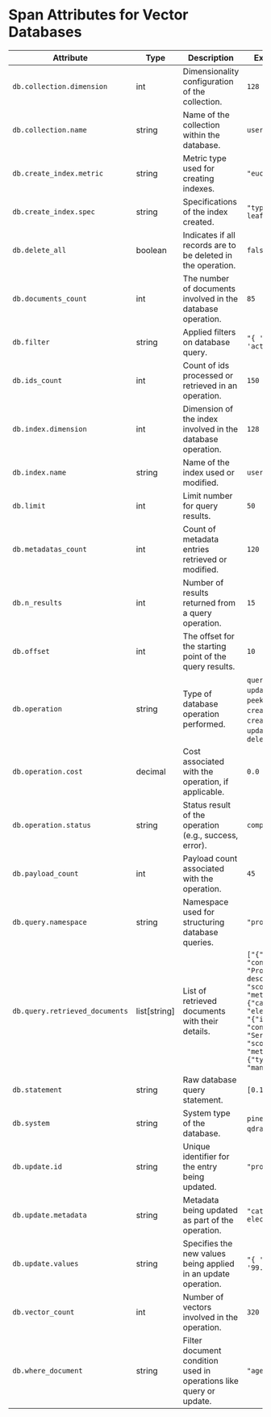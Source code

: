 # Span Attributes for Vector Databases


| Attribute                 | Type    | Description                                                        | Example Value                                                                                                                      |
| ------------------------- | ------- | ------------------------------------------------------------------ | ---------------------------------------------------------------------------------------------------------------------------------- |
| `db.collection.dimension` | int     | Dimensionality configuration of the collection.                    | `128`                                                                                                                              |
| `db.collection.name`      | string  | Name of the collection within the database.                        | `user_profiles`                                                                                                                    |
| `db.create_index.metric`  | string  | Metric type used for creating indexes.                             | `"euclidean"`                                                                                                                      |
| `db.create_index.spec`    | string  | Specifications of the index created.                               | `"type: kd-tree; leaf_size: 40"`                                                                                                   |
| `db.delete_all`           | boolean | Indicates if all records are to be deleted in the operation.       | `false`                                                                                                                            |
| `db.documents_count`      | int     | The number of documents involved in the database operation.        | `85`                                                                                                                               |
| `db.filter`               | string  | Applied filters on database query.                                 | `"{ 'status': 'active' }"`                                                                                                         |
| `db.ids_count`            | int     | Count of ids processed or retrieved in an operation.               | `150`                                                                                                                              |
| `db.index.dimension`      | int     | Dimension of the index involved in the database operation.         | `128`                                                                                                                              |
| `db.index.name`           | string  | Name of the index used or modified.                                | `user_index`                                                                                                                       |
| `db.limit`                | int     | Limit number for query results.                                    | `50`                                                                                                                               |
| `db.metadatas_count`      | int     | Count of metadata entries retrieved or modified.                   | `120`                                                                                                                              |
| `db.n_results`            | int     | Number of results returned from a query operation.                 | `15`                                                                                                                               |
| `db.offset`               | int     | The offset for the starting point of the query results.            | `10`                                                                                                                               |
| `db.operation`            | string  | Type of database operation performed.                              | `query`, `delete`, `update`, `upsert`,`add`, `peek`, `create_index`, `create_collection`, `update_collection`, `delete_collection` |
| `db.operation.cost`       | decimal | Cost associated with the operation, if applicable.                 | `0.0`                                                                                                                              |
| `db.operation.status`     | string  | Status result of the operation (e.g., success, error).             | `completed`                                                                                                                        |
| `db.payload_count`        | int     | Payload count associated with the operation.                       | `45`                                                                                                                               |
| `db.query.namespace`      | string  | Namespace used for structuring database queries.                   | `"product_catalog"`                                                                                                                |
| `db.query.retrieved_documents` | list[string] | List of retrieved documents with their details.          | `["{"id": "doc1", "content": "Product description", "score": 0.95, "metadata": {"category": "electronics"}}", "{"id": "doc2", "content": "Service manual", "score": 0.82, "metadata": {"type": "manual"}}"]` |
| `db.statement`            | string  | Raw database query statement.                                      | `[0.1, 0.3]`                                                                                                                       |
| `db.system`               | string  | System type of the database.                                       | `pinecone`, `chroma`, `qdrant`, `milvus`                                                                                           |
| `db.update.id`            | string  | Unique identifier for the entry being updated.                     | `"product123"`                                                                                                                     |
| `db.update.metadata`      | string  | Metadata being updated as part of the operation.                   | `"category: electronics"`                                                                                                          |
| `db.update.values`        | string  | Specifies the new values being applied in an update operation.     | `"{ 'price': '99.99' }"`                                                                                                           |
| `db.vector_count`         | int     | Number of vectors involved in the operation.                       | `320`                                                                                                                              |
| `db.where_document`       | string  | Filter document condition used in operations like query or update. | `"age > 30"`                                                                                                                       |
